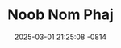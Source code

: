 ---
layout: movie-video-data
date: 2025-03-01 21:25:08 -0814
categories: movie

# Site Attributes
title: "Noob Nom Phaj"
permalink: "/movie/Noob_Nom_Phaj"

# Movie Attributes
synopsis: ""
producer: "Link Pictures"
director: "Leng Yang"
writer: "Leng Yang, Chee Vang"
video_link: "https://youtu.be/-8-1QwYBTMI?si=_T1WeOvygW4lpYJ5"
genre: "Drama Romance"
year: "2010"
release_type: "DVD"
storage: "Center for Hmong Studies"
thumbnail: "/assets/images/movie_thumbnails/Noob Nom Phaj.jpeg"
publishing_company: "Link Pictures"

# Sequels + Parts
base_movie: ""
total_parts: 
sequel: ""

# Movie Cast
cast:
- name: "Teem Xyooj"
- name: "Blaim Yaj"
- name: "Cua Yaj"
- name: "Hli Vaj"
---